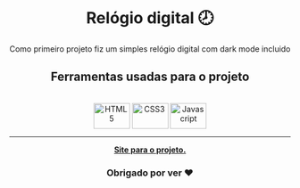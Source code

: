 <h1 align="center"> Relógio digital 🕗 </h1> 
<div align="center">Como primeiro projeto fiz um simples relógio digital com dark mode incluido</div>
<h2 align="center">Ferramentas usadas para o projeto</h2>

 <div align="center"><br>

<img src="https://cdn.jsdelivr.net/gh/devicons/devicon/icons/html5/html5-plain.svg" alt="HTML5" height="46" width="65" align="center">
<img src="https://cdn.jsdelivr.net/gh/devicons/devicon/icons/css3/css3-plain.svg" alt="CSS3" height="46" width="65" align="center">
<img src="https://cdn.jsdelivr.net/gh/devicons/devicon/icons/javascript/javascript-plain.svg" alt="Javascript" height="46" width="65" align="center">

---
<div align="center">
  <div align="center">
    <b><a href="https://hilarious-beignet-b0a374.netlify.app">Site para o projeto.</a></b>
</div>
  
### <p align="center"> Obrigado por ver ❤ </p>
